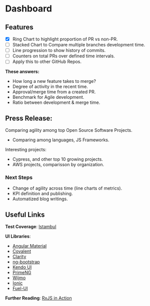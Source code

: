 # Dashboard

## Features

- [X] Ring Chart to highlight proportion of PR vs non-PR.
- [ ] Stacked Chart to Compare multiple branches development time.
- [ ] Line progression to show history of commits.
- [ ] Counters on total PRs over defined time intervals.
- [ ] Apply this to other GitHub Repos.

**These answers:**
* How long a new feature takes to merge?
* Degree of activity in the recent time.
* Approval/merge time from a created PR.
* Benchmark for Agile development.
* Ratio between development & merge time.

## Press Release:

Comparing agility among top Open Source Software Projects.

- Comparing among languages, JS Frameworks.

Interesting projects:

* Cypress, and other top 10 growing projects.
* AWS projects, comparisson by organization.

### Next Steps

* Change of agility across time (line charts of metrics).
* KPI definition and publishing.
* Automatized blog writings.

## Useful Links

**Test Coverage**: [Istambul](https://github.com/istanbuljs/nyc)

**UI Libraries**:

* [Angular Material](https://github.com/angular/material2)
* [Covalent](https://teradata.github.io/covalent)
* [Clarity](https://vmware.github.io/clarity)
* [ng-bootstrap](https://ng-bootstrap.github.io)
* [Kendo UI](https://www.telerik.com/kendo-angular-ui/)
* [PrimeNG](www.primefaces.org/primeng/)
* [Wijmo](http://wijmo.com/angular2/)
* [Ionic](http://ionic.io)
* [Fuel-UI](http://fuelinteractive.github.io/fuel-ui/)

**Further Reading**: [RxJS in Action](www.manning.com/books/rxjs-in-action)

